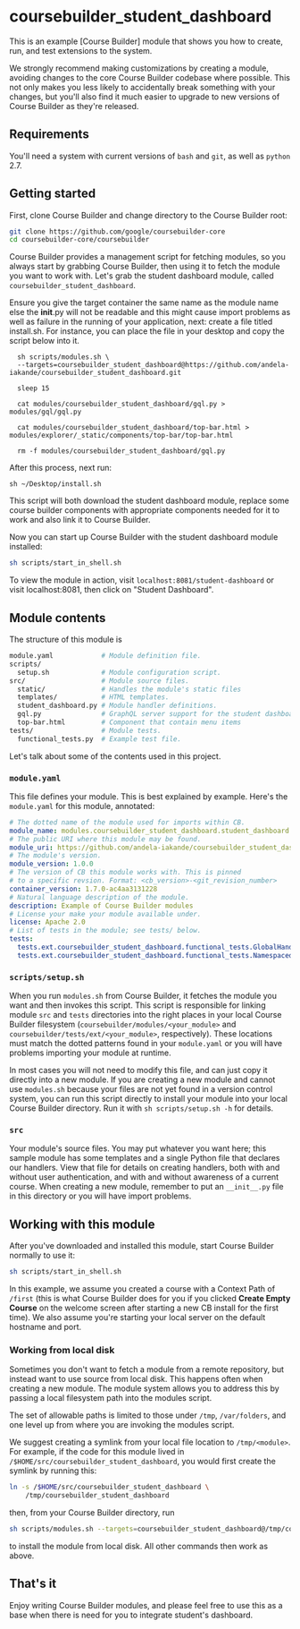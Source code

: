 # coursebuilder_student_dashboard

This is an example [Course Builder] module that shows you how to create, run,
and test extensions to the system. 

We strongly recommend making customizations by creating a module, avoiding
changes to the core Course Builder codebase where possible. This not only makes
you less likely to accidentally break something with your changes, but you'll
also find it much easier to upgrade to new versions of Course Builder as they're
released.

## Requirements

You'll need a system with current versions of `bash` and `git`, as well as
`python` 2.7.

## Getting started

First, clone Course Builder and change directory to the Course Builder root:

```sh
git clone https://github.com/google/coursebuilder-core
cd coursebuilder-core/coursebuilder
```

Course Builder provides a management script for fetching modules, so you always
start by grabbing Course Builder, then using it to fetch the module you want to
work with. Let's grab the student dashboard module, called `coursebuilder_student_dashboard`.

Ensure you give the target container the same name as the module name else the __init__.py 
will not be readable and this might cause import problems as well as failure in the running of your application,
next: create a file titled install.sh. For instance, you can place the file in your desktop and copy the script below into it.

```
  sh scripts/modules.sh \
  --targets=coursebuilder_student_dashboard@https://github.com/andela-iakande/coursebuilder_student_dashboard.git

  sleep 15 

  cat modules/coursebuilder_student_dashboard/gql.py > modules/gql/gql.py

  cat modules/coursebuilder_student_dashboard/top-bar.html > modules/explorer/_static/components/top-bar/top-bar.html
  
  rm -f modules/coursebuilder_student_dashboard/gql.py
```
After this process, 
next run:

  ```
  sh ~/Desktop/install.sh
  ```

This script will both download the student dashboard module, replace some course builder components with appropriate components needed for it to work and also link it to Course Builder.

 Now you can start up Course Builder with the student dashboard module installed:

  ```sh
  sh scripts/start_in_shell.sh
  ```

To view the module in action, visit `localhost:8081/student-dashboard` or visit
localhost:8081, then click on "Student Dashboard".

## Module contents

The structure of this module is

  ```sh
  module.yaml            # Module definition file.
  scripts/
    setup.sh             # Module configuration script.
  src/                   # Module source files.
    static/              # Handles the module's static files
    templates/           # HTML templates.
    student_dashboard.py # Module handler definitions.
    gql.py               # GraphQL server support for the student dashboard
    top-bar.html         # Component that contain menu items
  tests/                 # Module tests.
    functional_tests.py  # Example test file.
  ```

Let's talk about some of the contents used in this project.

### `module.yaml`

This file defines your module. This is best explained by example. Here's the
`module.yaml` for this module, annotated:

```yaml
# The dotted name of the module used for imports within CB.
module_name: modules.coursebuilder_student_dashboard.student_dashboard
# The public URI where this module may be found.
module_uri: https://github.com/andela-iakande/coursebuilder_student_dashboard.git
# The module's version.
module_version: 1.0.0
# The version of CB this module works with. This is pinned
# to a specific revsion. Format: <cb_version>-<git_revision_number>
container_version: 1.7.0-ac4aa3131228
# Natural language description of the module.
description: Example of Course Builder modules
# License your make your module available under.
license: Apache 2.0
# List of tests in the module; see tests/ below.
tests:
  tests.ext.coursebuilder_student_dashboard.functional_tests.GlobalHandlerTest: 2
  tests.ext.coursebuilder_student_dashboard.functional_tests.NamespacedHandlerTest: 2
```

### `scripts/setup.sh`

When you run `modules.sh` from Course Builder, it fetches the module you want
and then invokes this script. This script is responsible for linking module
`src` and `tests` directories into the right places in your local Course Builder
filesystem (`coursebuilder/modules/<your_module>` and
`coursebuilder/tests/ext/<your_module>`, respectively). These locations must
match the dotted patterns found in your `module.yaml` or you will have problems
importing your module at runtime.

In most cases you will not need to modify this file, and can just copy it
directly into a new module. If you are creating a new module and cannot use
`modules.sh` because your files are not yet found in a version control system,
you can run this script directly to install your module into your local Course
Builder directory. Run it with `sh scripts/setup.sh -h` for details.

### `src`

Your module's source files. You may put whatever you want here; this sample
module has some templates and a single Python file that declares our handlers.
View that file for details on creating handlers, both with and without user
authentication, and with and without awareness of a current course. When
creating a new module, remember to put an `__init__.py` file in this directory
or you will have import problems.


## Working with this module

After you've downloaded and installed this module, start Course Builder normally
to use it:

  ```sh
  sh scripts/start_in_shell.sh
  ```

In this example, we assume you created a course with a Context Path of `/first`
(this is what Course Builder does for you if you clicked **Create Empty Course**
on the welcome screen after starting a new CB install for the first time). We
also assume you're starting your local server on the default hostname and port.


### Working from local disk

Sometimes you don't want to fetch a module from a remote repository, but instead
want to use source from local disk. This happens often when creating a new
module. The module system allows you to address this by passing a local
filesystem path into the modules script.

The set of allowable paths is limited to those under `/tmp`, `/var/folders`, and
one level up from where you are invoking the modules script.

We suggest creating a symlink from your local file location to `/tmp/<module>`.
For example, if the code for this module lived in
`/$HOME/src/coursebuilder_student_dashboard`, you would first create the
symlink by running this:

  ```sh
  ln -s /$HOME/src/coursebuilder_student_dashboard \
      /tmp/coursebuilder_student_dashboard
  ```

then, from your Course Builder directory, run

  ```sh
  sh scripts/modules.sh --targets=coursebuilder_student_dashboard@/tmp/coursebuilder_student_dashboard
  ```

to install the module from local disk. All other commands then work as above.

## That's it

Enjoy writing Course Builder modules, and please feel free to use this as a
base when there is need for you to integrate student's dashboard. 


